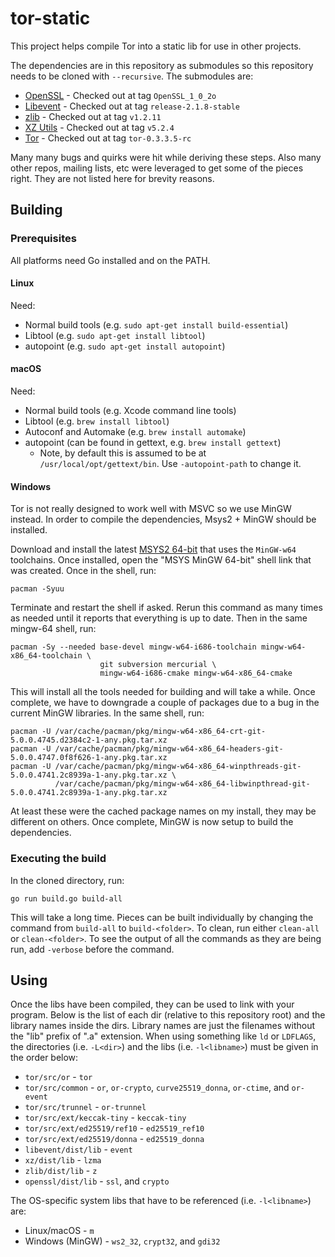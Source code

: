 # tor-static

This project helps compile Tor into a static lib for use in other projects.

The dependencies are in this repository as submodules so this repository needs to be cloned with `--recursive`. The
submodules are:

* [OpenSSL](https://github.com/openssl/openssl/) - Checked out at tag `OpenSSL_1_0_2o`
* [Libevent](https://github.com/libevent/libevent) - Checked out at tag `release-2.1.8-stable`
* [zlib](https://github.com/madler/zlib) - Checked out at tag `v1.2.11`
* [XZ Utils](https://git.tukaani.org/?p=xz.git) - Checked out at tag `v5.2.4`
* [Tor](https://github.com/torproject/tor) - Checked out at tag `tor-0.3.3.5-rc`

Many many bugs and quirks were hit while deriving these steps. Also many other repos, mailing lists, etc were leveraged
to get some of the pieces right. They are not listed here for brevity reasons.

## Building

### Prerequisites

All platforms need Go installed and on the PATH.

#### Linux

Need:

* Normal build tools (e.g. `sudo apt-get install build-essential`)
* Libtool (e.g. `sudo apt-get install libtool`)
* autopoint (e.g. `sudo apt-get install autopoint`)

#### macOS

Need:

* Normal build tools (e.g. Xcode command line tools)
* Libtool (e.g. `brew install libtool`)
* Autoconf and Automake (e.g. `brew install automake`)
* autopoint (can be found in gettext, e.g. `brew install gettext`)
  * Note, by default this is assumed to be at `/usr/local/opt/gettext/bin`. Use `-autopoint-path` to change it.

#### Windows

Tor is not really designed to work well with MSVC so we use MinGW instead. In order to compile the dependencies,
Msys2 + MinGW should be installed.

Download and install the latest [MSYS2 64-bit](http://www.msys2.org/) that uses the `MinGW-w64` toolchains. Once
installed, open the "MSYS MinGW 64-bit" shell link that was created. Once in the shell, run:

    pacman -Syuu

Terminate and restart the shell if asked. Rerun this command as many times as needed until it reports that everything is
up to date. Then in the same mingw-64 shell, run:

    pacman -Sy --needed base-devel mingw-w64-i686-toolchain mingw-w64-x86_64-toolchain \
                        git subversion mercurial \
                        mingw-w64-i686-cmake mingw-w64-x86_64-cmake

This will install all the tools needed for building and will take a while. Once complete, we have to downgrade a couple
of packages due to a bug in the current MinGW libraries. In the same shell, run:

    pacman -U /var/cache/pacman/pkg/mingw-w64-x86_64-crt-git-5.0.0.4745.d2384c2-1-any.pkg.tar.xz
    pacman -U /var/cache/pacman/pkg/mingw-w64-x86_64-headers-git-5.0.0.4747.0f8f626-1-any.pkg.tar.xz
    pacman -U /var/cache/pacman/pkg/mingw-w64-x86_64-winpthreads-git-5.0.0.4741.2c8939a-1-any.pkg.tar.xz \
              /var/cache/pacman/pkg/mingw-w64-x86_64-libwinpthread-git-5.0.0.4741.2c8939a-1-any.pkg.tar.xz

At least these were the cached package names on my install, they may be different on others. Once complete, MinGW is now
setup to build the dependencies.

### Executing the build

In the cloned directory, run:

    go run build.go build-all

This will take a long time. Pieces can be built individually by changing the command from `build-all` to
`build-<folder>`. To clean, run either `clean-all` or `clean-<folder>`. To see the output of all the commands as they
are being run, add `-verbose` before the command.

## Using

Once the libs have been compiled, they can be used to link with your program. Below is the list of each dir (relative to
this repository root) and the library names inside the dirs. Library names are just the filenames without the "lib"
prefix of ".a" extension. When using something like `ld` or `LDFLAGS`, the directories (i.e. `-L<dir>`) and the libs
(i.e. `-l<libname>`) must be given in the order below:

* `tor/src/or` - `tor`
* `tor/src/common` - `or`, `or-crypto`, `curve25519_donna`, `or-ctime`, and `or-event`
* `tor/src/trunnel` - `or-trunnel`
* `tor/src/ext/keccak-tiny` - `keccak-tiny`
* `tor/src/ext/ed25519/ref10` - `ed25519_ref10`
* `tor/src/ext/ed25519/donna` - `ed25519_donna`
* `libevent/dist/lib` - `event`
* `xz/dist/lib` - `lzma`
* `zlib/dist/lib` - `z`
* `openssl/dist/lib` - `ssl`, and `crypto`

The OS-specific system libs that have to be referenced (i.e. `-l<libname>`) are:

* Linux/macOS - `m`
* Windows (MinGW) - `ws2_32`, `crypt32`, and `gdi32`
